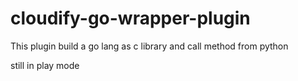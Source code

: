 cloudify-go-wrapper-plugin
========================

This plugin build a go lang as c library and call method from python

still in play mode
